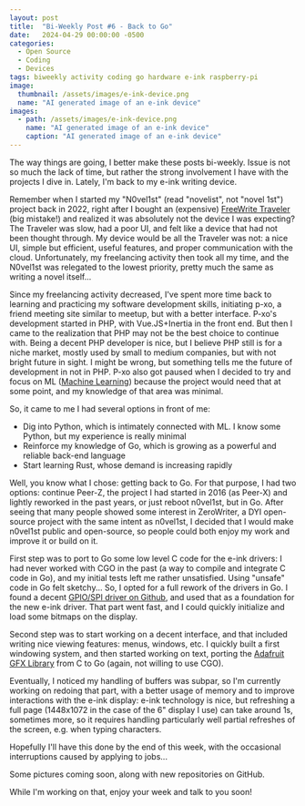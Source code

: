 ```yaml
---
layout: post
title:  "Bi-Weekly Post #6 - Back to Go"
date:   2024-04-29 00:00:00 -0500
categories:
  - Open Source
  - Coding
  - Devices
tags: biweekly activity coding go hardware e-ink raspberry-pi
image:
  thumbnail: /assets/images/e-ink-device.png
  name: "AI generated image of an e-ink device"
images:
  - path: /assets/images/e-ink-device.png
    name: "AI generated image of an e-ink device"
    caption: "AI generated image of an e-ink device"
---
```

The way things are going, I better make these posts bi-weekly. Issue is not so much the lack of
time, but rather the strong involvement I have with the projects I dive in. Lately, I'm back to my
e-ink writing device.

Remember when I started my "N0vel1st" (read "novelist", not "novel 1st") project back in 2022, right
after I bought an (expensive) [FreeWrite Traveler][traveler] (big mistake!) and realized it was absolutely not
the device I was expecting? The Traveler was slow, had a poor UI, and felt like a device that had not been
thought through. My device would be all the Traveler was not: a nice UI, simple but efficient,
useful features, and proper communication with the cloud. Unfortunately, my freelancing activity then took all my time, and the N0vel1st was relegated to the
lowest priority, pretty much the same as writing a novel itself...

Since my freelancing activity decreased, I've spent more time back to learning and practicing my
software development skills, initiating p-xo, a friend meeting site similar to meetup, but with a
better interface. P-xo's development started in PHP, with Vue.JS+Inertia in the front end. But then
I came to the realization that PHP may not be the best choice to continue with. Being a decent
PHP developer is nice, but I believe PHP still is for a niche market, mostly used by small to
medium companies, but with not bright future in sight. I might be wrong, but something tells me the
future of development in not in PHP. P-xo also got paused when I decided to try and focus on ML
([Machine Learning][ML]) because the project would need that at some point, and my knowledge of
that area was minimal.

So, it came to me I had several options in front of me:
- Dig into Python, which is intimately connected with ML. I know some Python, but my experience is
really minimal
- Reinforce my knowledge of Go, which is growing as a powerful and reliable back-end language
- Start learning Rust, whose demand is increasing rapidly

Well, you know what I chose: getting back to Go. For that purpose, I had two options: continue Peer-Z, the project I had started in 2016 (as Peer-X)
and lightly reworked in the past years, or just reboot n0vel1st, but in Go. After seeing that many
people showed some interest in ZeroWriter, a DYI open-source project with the same intent as n0vel1st, I
decided that I would make n0vel1st public and open-source, so people could both enjoy my work and
improve it or build on it.

First step was to port to Go some low level C code for the e-ink drivers: I had never worked with 
CGO in the past (a way to compile and integrate C code in Go), and my initial tests left me rather
unsatisfied. Using "unsafe" code in Go felt sketchy... So, I opted for a full rework of the drivers
in Go. I found a decent [GPIO/SPI driver on Github][go-rpio], and used that as a foundation for the new e-ink
driver. That part went fast, and I could quickly initialize and load some bitmaps on the display.

Second step was to start working on a decent interface, and that included writing nice viewing
features: menus, windows, etc. I quickly built a first windowing system, and then started working
on text, porting the [Adafruit GFX Library][GFX] from C to Go (again, not willing to use CGO).

Eventually, I noticed my handling of buffers was subpar, so I'm currently working on redoing that
part, with a better usage of memory and to improve interactions with the e-ink display: e-ink 
technology is nice, but refreshing a full page (1448x1072 in the case of the 6" display I use) can
take around 1s, sometimes more, so it requires handling particularly well partial refreshes of the
screen, e.g. when typing characters.

Hopefully I'll have this done by the end of this week, with the occasional interruptions caused by
applying to jobs...

Some pictures coming soon, along with new repositories on GitHub.

While I'm working on that, enjoy your week and talk to you soon!

[traveler]: https://astrohaus.com/traveler/
[ML]: https://en.wikipedia.org/wiki/Machine_learning
[GFX]: https://github.com/adafruit/Adafruit-GFX-Library
[go-rpio]: https://github.com/stianeikeland/go-rpio
